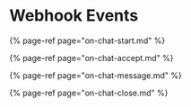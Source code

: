 # Webhook Events

{% page-ref page="on-chat-start.md" %}

{% page-ref page="on-chat-accept.md" %}

{% page-ref page="on-chat-message.md" %}

{% page-ref page="on-chat-close.md" %}

